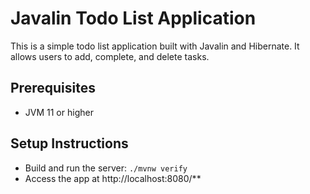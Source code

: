 # Javalin Todo List Application

This is a simple todo list application built with Javalin and Hibernate.
It allows users to add, complete, and delete tasks.

## Prerequisites

- JVM 11 or higher

## Setup Instructions

- Build and run the server: `./mvnw verify`
- Access the app at http://localhost:8080/**
